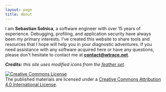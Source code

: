 ```yaml
---
layout: page
title: About
---
```


I am **Sebastian Solnica**, a software engineer with over 15 years of experience. Debugging, profiling, and application security have always been my primary interests. I've created this website to share tools and resources that I hope will help you in your diagnostic adventures. If you need assistance with any software acquired here or have any questions, please don't hesitate to contact me at **[contact@wtrace.net](mailto:contact@wtrace.net)**.

<p class="credits">
<em><strong>Credits:</strong> this site uses modified icons from the <a href="https://github.com/feathericons/feather">feather set</a>.</em>
</p>

<p class="credits">
<a rel="license" href="http://creativecommons.org/licenses/by/4.0/"><img alt="Creative Commons License" style="border-width:0" src="https://i.creativecommons.org/l/by/4.0/88x31.png"></a><br>The published materials are licensed under a <a rel="license" href="http://creativecommons.org/licenses/by/4.0/">Creative Commons Attribution 4.0 International License</a>.
</p>